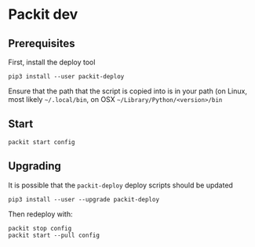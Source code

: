# Packit dev

## Prerequisites

First, install the deploy tool

```
pip3 install --user packit-deploy
```

Ensure that the path that the script is copied into is in your path (on Linux, most likely `~/.local/bin`, on OSX `~/Library/Python/<version>/bin`

## Start

```
packit start config
```

## Upgrading

It is possible that the `packit-deploy` deploy scripts should be updated

```
pip3 install --user --upgrade packit-deploy
```

Then redeploy with:

```
packit stop config
packit start --pull config
```
